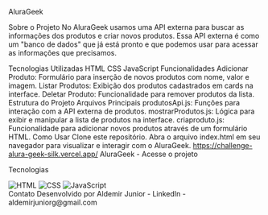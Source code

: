 AluraGeek

Sobre o Projeto
No AluraGeek usamos uma API externa para buscar as informações dos produtos e criar novos produtos. Essa API externa é como um "banco de dados" que já está pronto e que podemos usar para acessar as informações que precisamos.

Tecnologias Utilizadas
HTML
CSS
JavaScript
Funcionalidades
Adicionar Produto: Formulário para inserção de novos produtos com nome, valor e imagem.
Listar Produtos: Exibição dos produtos cadastrados em cards na interface.
Deletar Produto: Funcionalidade para remover produtos da lista.
Estrutura do Projeto
Arquivos Principais
produtosApi.js: Funções para interação com a API externa de produtos.
mostrarProdutos.js: Lógica para exibir e manipular a lista de produtos na interface.
criaproduto.js: Funcionalidade para adicionar novos produtos através de um formulário HTML.
Como Usar
Clone este repositório.
Abra o arquivo index.html em seu navegador para visualizar e interagir com o AluraGeek.
https://challenge-alura-geek-silk.vercel.app/
AluraGeek - Acesse o projeto

Tecnologias
<div>
  <img src="https://img.shields.io/badge/HTML-239120?style=for-the-badge&logo=html5&logoColor=white" alt="HTML">
  <img src="https://img.shields.io/badge/CSS-239120?&style=for-the-badge&logo=css3&logoColor=white" alt="CSS">
  <img src="https://img.shields.io/badge/JavaScript-239120?&style=for-the-badge&logo=javascript&logoColor=white" alt="JavaScript">
</div>
Contato
Desenvolvido por Aldemir Junior - LinkedIn - aldemirjuniorg@gmail.com

